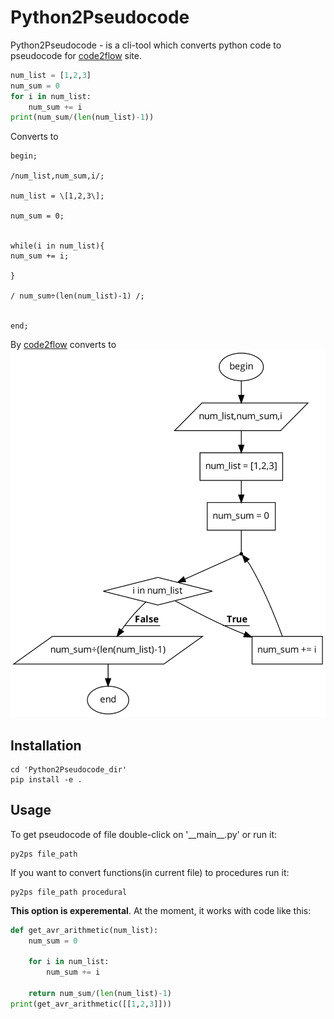 # Python2Pseudocode
Python2Pseudocode - is a cli-tool which converts python code to pseudocode for [code2flow](http://app.code2flow.com "code2flow") site.

```python
num_list = [1,2,3]
num_sum = 0
for i in num_list:
    num_sum += i
print(num_sum/(len(num_list)-1))
```
Converts to
```
begin;

/num_list,num_sum,i/;

num_list = \[1,2,3\];

num_sum = 0;


while(i in num_list){
num_sum += i;

}

/ num_sum÷(len(num_list)-1) /;


end;
```
By [code2flow](http://app.code2flow.com "code2flow") converts to
![](./converted.png)

## Installation
```shell
cd 'Python2Pseudocode_dir' 
pip install -e .
```

## Usage

To get pseudocode of file double-click on '\_\_main\_\_.py' or run it:
```shell
py2ps file_path
```
If you want to convert functions(in current file) to procedures run it:
```shell
py2ps file_path procedural
```
**This option is experemental**. At the moment,  it works with code like this: 
```python
def get_avr_arithmetic(num_list):
    num_sum = 0

    for i in num_list:
        num_sum += i

    return num_sum/(len(num_list)-1)
print(get_avr_arithmetic([[1,2,3]]))
```
